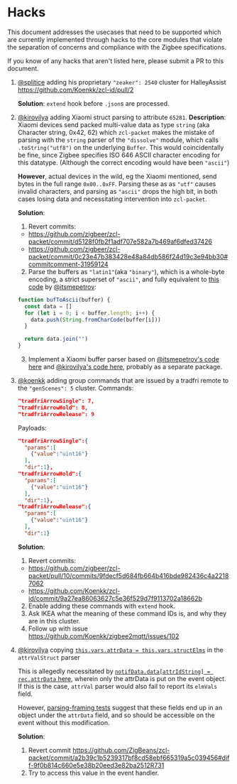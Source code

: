 # Hacks

This document addresses the usecases that need to be supported which are currently implemented through hacks to the core modules that violate the separation of concerns and compliance with the Zigbee specifications.

If you know of any hacks that aren't listed here, please submit a PR to this document.

1. [@splitice] adding his proprietary `"zeaker": 2540` cluster for HalleyAssist https://github.com/Koenkk/zcl-id/pull/2

   **Solution**: `extend` hook before `.json`s are processed.

1. [@kirovilya] adding Xiaomi struct parsing to attribute `65281`.
   **Description**: Xiaomi devices send packed multi-value data as type `string` (aka Character string, 0x42, 62) which `zcl-packet` makes the mistake of parsing with the `string` parser of the `"dissolve"` module, which calls `.toString("utf8")` on the underlying `Buffer`. This would coincidentally be fine, since Zigbee specifies ISO 646 ASCII character encoding for this datatype. (Although the correct encoding would have been `"ascii"`)

   **However**, actual devices in the wild, eg the Xiaomi mentioned, send bytes in the full range `0x00..0xFF`. Parsing these as as `"utf"` causes invalid characters, and parsing as `"ascii"` drops the high bit, in both cases losing data and necessitating intervention into `zcl-packet`.

   **Solution**:

   1. Revert commits:

   - https://github.com/zigbeer/zcl-packet/commit/d5128f0fb2f1adf707e582a7b469af6dfed37426
   - https://github.com/zigbeer/zcl-packet/commit/0c23e47b383428e48a84db586f24d19c3e94bb30#commitcomment-31959124

   2. Parse the buffers as `"latin1"`(aka `"binary"`), which is a whole-byte encoding, a strict superset of `"ascii"`, and fully equivalent to [this code](https://github.com/open-zigbee/zigbee-bridge-packet/commit/dc2e8711a336020c18da0545144e666de7903718) by [@itsmepetrov]:

   ```js
   function bufToAscii(buffer) {
     const data = []
     for (let i = 0; i < buffer.length; i++) {
       data.push(String.fromCharCode(buffer[i]))
     }

     return data.join("")
   }
   ```

   3. Implement a Xiaomi buffer parser based on [@itsmepetrov's code here](https://github.com/itsmepetrov/homebridge-zigbee/blob/10cee93e40f875180c1d884feaea296457ea37c8/lib/utils/xiaomi.js#L4-L16) and [@kirovilya's code here](https://github.com/zigbeer/zcl-packet/blob/3dca38f46e97768d377496768f75158b84aed592/lib/foundation.js#L648-L675), probably as a separate package.

1. [@koenkk] adding group commands that are issued by a tradfri remote to the `"genScenes": 5` cluster.
   Commands:

   ```json
   "tradfriArrowSingle": 7,
   "tradfriArrowHold": 8,
   "tradfriArrowRelease": 9
   ```

   Payloads:

   ```json
   "tradfriArrowSingle":{
     "params":[
       {"value":"uint16"}
     ],
     "dir":1},
   "tradfriArrowHold":{
     "params":[
       {"value":"uint16"}
     ],
     "dir":1},
   "tradfriArrowRelease":{
     "params":[
       {"value":"uint16"}
     ],
     "dir":1}
   ```

   **Solution**:

   1. Revert commits:

   - https://github.com/zigbeer/zcl-packet/pull/10/commits/9fdecf5d684fb664b416bde982436c4a22187062
   - https://github.com/Koenkk/zcl-id/commit/9a27ea86063627c5e36f529d7f9113702a18662b

   2. Enable adding these commands with `extend` hook.
   3. Ask IKEA what the meaning of these command IDs is, and why they are in this cluster.
   4. Follow up with issue https://github.com/Koenkk/zigbee2mqtt/issues/102

1. [@kirovilya] copying [`this.vars.attrData = this.vars.structElms`](https://github.com/ZigBeans/zcl-packet/commit/a2b39c1b5239317bf8cd58ebf665319a5c039456) in the `attrValStruct` parser

   This is allegedly necessitated by [`notifData.data[attrIdString] = rec.attrData` here](https://github.com/zigbeer/zigbee-shepherd/blob/b536bcdc4fe89b6433c58a8ba09672c88b0002c6/lib/shepherd.js#L131), wherein only the attrData is put on the event object. If this is the case, `attrVal` parser would also fail to report its `elmVals` field.

   However, [parsing-framing tests](https://github.com/zigbeer/zcl-packet/blob/351c4204ab64a21668b01f8da68063a50835fe9c/test/zcl.test.js#L175-L177) suggest that these fields end up in an object under the `attrData` field, and so should be accessible on the event without this modification.

   **Solution**:
   1. Revert commit https://github.com/ZigBeans/zcl-packet/commit/a2b39c1b5239317bf8cd58ebf665319a5c039456#diff-9f0b814c660e5e38b20eed3e82ba2512R731
   2. Try to access this value in the event handler.


[@splitice]: https://github.com/splitice
[@kirovilya]: https://github.com/kirovilya
[@itsmepetrov]: https://github.com/itsmepetrov
[@koenkk]: https://github.com/Koenkk
